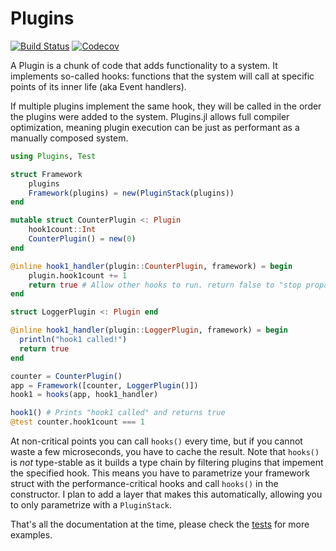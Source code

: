 # Plugins

[![Build Status](https://travis-ci.com/tisztamo/Plugins.jl.svg?branch=master)](https://travis-ci.com/tisztamo/Plugins.jl)
[![Codecov](https://codecov.io/gh/tisztamo/Plugins.jl/branch/master/graph/badge.svg)](https://codecov.io/gh/tisztamo/Plugins.jl)

A Plugin is a chunk of code that adds functionality to a system. It implements so-called hooks: functions that the system will call at specific points of its inner life (aka Event handlers). 

If multiple plugins implement the same hook, they will be called in the order the plugins were added to the system. Plugins.jl allows full compiler optimization, meaning plugin execution can be just as performant as a manually composed system.

```julia
using Plugins, Test

struct Framework
    plugins
    Framework(plugins) = new(PluginStack(plugins))
end

mutable struct CounterPlugin <: Plugin
    hook1count::Int
    CounterPlugin() = new(0)
end

@inline hook1_handler(plugin::CounterPlugin, framework) = begin
    plugin.hook1count += 1
    return true # Allow other hooks to run. return false to "stop propagation"
end

struct LoggerPlugin <: Plugin end

@inline hook1_handler(plugin::LoggerPlugin, framework) = begin
  println("hook1 called!")
  return true
end

counter = CounterPlugin()
app = Framework([counter, LoggerPlugin()])
hook1 = hooks(app, hook1_handler)

hook1() # Prints "hook1 called" and returns true
@test counter.hook1count === 1
```

At non-critical points you can call `hooks()` every time, but if you cannot waste a few microseconds, you have to cache the result. Note that `hooks()` is _not_ type-stable as it builds a type chain by filtering plugins that impement the specified hook. This means you have to parametrize your framework struct with the performance-critical hooks and call `hooks()` in the constructor. I plan to add a layer that makes this automatically, allowing you to only parametrize with a `PluginStack`.

That's all the documentation at the time, please check the [tests](https://github.com/tisztamo/Plugins.jl/blob/master/test/runtests.jl) for more examples.
